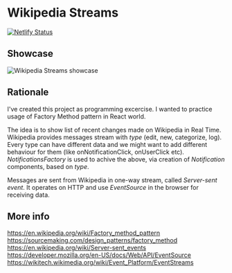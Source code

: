 # Wikipedia Streams

[![Netlify Status](https://api.netlify.com/api/v1/badges/e554302f-c035-48d3-a595-4daae4915491/deploy-status)](https://app.netlify.com/sites/wikipedia-streams/deploys)

## Showcase

![Wikipedia Streams showcase](showcase.gif)

## Rationale

I've created this project as programming excercise. I wanted to practice usage of Factory Method pattern in React world.

The idea is to show list of recent changes made on Wikipedia in Real Time. Wikipedia provides messages stream with _type_ (edit, new, categorize, log). Every type can have different data and we might want to add different behaviour for them (like onNotificationClick, onUserClick etc). _NotificationsFactory_ is used to achive the above, via creation of _Notification_ components, based on _type_.

Messages are sent from Wikipedia in one-way stream, called _Server-sent event_. It operates on HTTP and use _EventSource_ in the browser for receiving data.

## More info

https://en.wikipedia.org/wiki/Factory_method_pattern
https://sourcemaking.com/design_patterns/factory_method
https://en.wikipedia.org/wiki/Server-sent_events
https://developer.mozilla.org/en-US/docs/Web/API/EventSource
https://wikitech.wikimedia.org/wiki/Event_Platform/EventStreams
